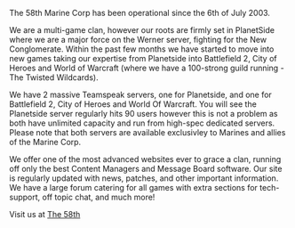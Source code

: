 The 58th Marine Corp has been operational since the 6th of July 2003.

We are a multi-game clan, however our roots are firmly set in PlanetSide
where we are a major force on the Werner server, fighting for the New
Conglomerate. Within the past few months we have started to move into
new games taking our expertise from Planetside into Battlefield 2, City
of Heroes and World of Warcraft (where we have a 100-strong guild
running - The Twisted Wildcards).

We have 2 massive Teamspeak servers, one for Planetside, and one for
Battlefield 2, City of Heroes and World Of Warcraft. You will see the
Planetside server regularly hits 90 users however this is not a problem
as both have unlimited capacity and run from high-spec dedicated
servers. Please note that both servers are available exclusivley to
Marines and allies of the Marine Corp.

We offer one of the most advanced websites ever to grace a clan, running
off only the best Content Managers and Message Board software. Our site
is regularly updated with news, patches, and other important
information. We have a large forum catering for all games with extra
sections for tech-support, off topic chat, and much more!

Visit us at [The 58th](http://www.the58th.com)